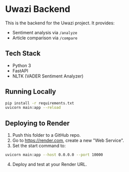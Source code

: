 # Uwazi Backend

This is the backend for the Uwazi project. It provides:
- Sentiment analysis via `/analyze`
- Article comparison via `/compare`

## Tech Stack
- Python 3
- FastAPI
- NLTK (VADER Sentiment Analyzer)

## Running Locally

```bash
pip install -r requirements.txt
uvicorn main:app --reload
```

## Deploying to Render

1. Push this folder to a GitHub repo.
2. Go to https://render.com, create a new "Web Service".
3. Set the start command to:

```bash
uvicorn main:app --host 0.0.0.0 --port 10000
```

4. Deploy and test at your Render URL.